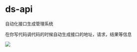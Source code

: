 # ds-api
自动化接口生成管理系统

在你写代码调代码的时候自动生成接口的地址，请求，结果等信息

![](https://github.com/syifeng/ysf-api/blob/master/img/img-1.png)
